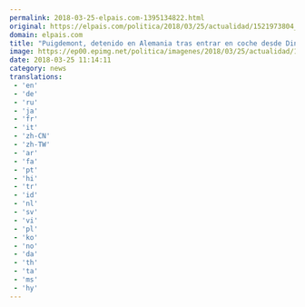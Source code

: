 ```yaml
---
permalink: 2018-03-25-elpais.com-1395134822.html
original: https://elpais.com/politica/2018/03/25/actualidad/1521973804_797756.html#?ref=rss&format=simple&link=link
domain: elpais.com
title: "Puigdemont, detenido en Alemania tras entrar en coche desde Dinamarca"
image: https://ep00.epimg.net/politica/imagenes/2018/03/25/actualidad/1521973804_797756_1521973926_rrss_normal.jpg
date: 2018-03-25 11:14:11
category: news
translations: 
 - 'en'
 - 'de'
 - 'ru'
 - 'ja'
 - 'fr'
 - 'it'
 - 'zh-CN'
 - 'zh-TW'
 - 'ar'
 - 'fa'
 - 'pt'
 - 'hi'
 - 'tr'
 - 'id'
 - 'nl'
 - 'sv'
 - 'vi'
 - 'pl'
 - 'ko'
 - 'no'
 - 'da'
 - 'th'
 - 'ta'
 - 'ms'
 - 'hy'
---
```


